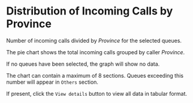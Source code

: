 # Distribution of Incoming Calls by Province

Number of incoming calls divided by *Province* for the selected queues.

The pie chart shows the total incoming calls grouped by caller *Province*.

If no queues have been selected, the graph will show no data.

The chart can contain a maximum of 8 sections. Queues exceeding this number
will appear in `Others` section.

If present, click the `View details` button to view all data
in tabular format.
